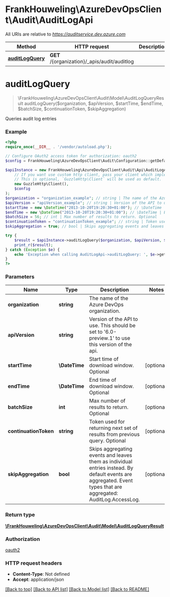 # FrankHouweling\AzureDevOpsClient\Audit\AuditLogApi

All URIs are relative to *https://auditservice.dev.azure.com*

Method | HTTP request | Description
------------- | ------------- | -------------
[**auditLogQuery**](AuditLogApi.md#auditLogQuery) | **GET** /{organization}/_apis/audit/auditlog | 


# **auditLogQuery**
> \FrankHouweling\AzureDevOpsClient\Audit\Model\AuditLogQueryResult auditLogQuery($organization, $apiVersion, $startTime, $endTime, $batchSize, $continuationToken, $skipAggregation)



Queries audit log entries

### Example
```php
<?php
require_once(__DIR__ . '/vendor/autoload.php');

// Configure OAuth2 access token for authorization: oauth2
$config = FrankHouweling\AzureDevOpsClient\Audit\Configuration::getDefaultConfiguration()->setAccessToken('YOUR_ACCESS_TOKEN');

$apiInstance = new FrankHouweling\AzureDevOpsClient\Audit\Api\AuditLogApi(
    // If you want use custom http client, pass your client which implements `GuzzleHttp\ClientInterface`.
    // This is optional, `GuzzleHttp\Client` will be used as default.
    new GuzzleHttp\Client(),
    $config
);
$organization = "organization_example"; // string | The name of the Azure DevOps organization.
$apiVersion = "apiVersion_example"; // string | Version of the API to use.  This should be set to '6.0-preview.1' to use this version of the api.
$startTime = new \DateTime("2013-10-20T19:20:30+01:00"); // \DateTime | Start time of download window. Optional
$endTime = new \DateTime("2013-10-20T19:20:30+01:00"); // \DateTime | End time of download window. Optional
$batchSize = 56; // int | Max number of results to return. Optional
$continuationToken = "continuationToken_example"; // string | Token used for returning next set of results from previous query. Optional
$skipAggregation = true; // bool | Skips aggregating events and leaves them as individual entries instead. By default events are aggregated. Event types that are aggregated: AuditLog.AccessLog.

try {
    $result = $apiInstance->auditLogQuery($organization, $apiVersion, $startTime, $endTime, $batchSize, $continuationToken, $skipAggregation);
    print_r($result);
} catch (Exception $e) {
    echo 'Exception when calling AuditLogApi->auditLogQuery: ', $e->getMessage(), PHP_EOL;
}
?>
```

### Parameters

Name | Type | Description  | Notes
------------- | ------------- | ------------- | -------------
 **organization** | **string**| The name of the Azure DevOps organization. |
 **apiVersion** | **string**| Version of the API to use.  This should be set to &#39;6.0-preview.1&#39; to use this version of the api. |
 **startTime** | **\DateTime**| Start time of download window. Optional | [optional]
 **endTime** | **\DateTime**| End time of download window. Optional | [optional]
 **batchSize** | **int**| Max number of results to return. Optional | [optional]
 **continuationToken** | **string**| Token used for returning next set of results from previous query. Optional | [optional]
 **skipAggregation** | **bool**| Skips aggregating events and leaves them as individual entries instead. By default events are aggregated. Event types that are aggregated: AuditLog.AccessLog. | [optional]

### Return type

[**\FrankHouweling\AzureDevOpsClient\Audit\Model\AuditLogQueryResult**](../Model/AuditLogQueryResult.md)

### Authorization

[oauth2](../../README.md#oauth2)

### HTTP request headers

 - **Content-Type**: Not defined
 - **Accept**: application/json

[[Back to top]](#) [[Back to API list]](../../README.md#documentation-for-api-endpoints) [[Back to Model list]](../../README.md#documentation-for-models) [[Back to README]](../../README.md)

